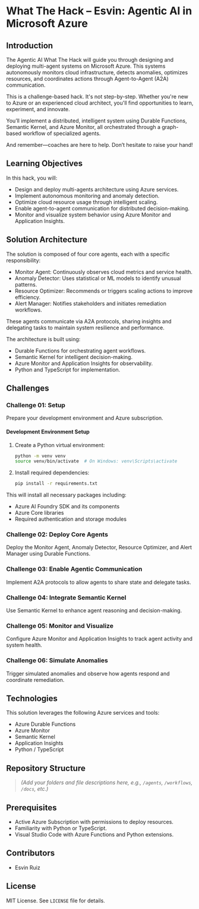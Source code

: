 # What The Hack – Esvin: Agentic AI in Microsoft Azure

## Introduction

The Agentic AI What The Hack will guide you through designing and deploying multi-agent systems on Microsoft Azure. This systems autonomously monitors cloud infrastructure, detects anomalies, optimizes resources, and coordinates actions through Agent-to-Agent (A2A) communication.

This is a challenge-based hack. It's not step-by-step. Whether you're new to Azure or an experienced cloud architect, you'll find opportunities to learn, experiment, and innovate.

You’ll implement a distributed, intelligent system using Durable Functions, Semantic Kernel, and Azure Monitor, all orchestrated through a graph-based workflow of specialized agents.

And remember—coaches are here to help. Don’t hesitate to raise your hand!

## Learning Objectives

In this hack, you will:

- Design and deploy multi-agents architecture using Azure services.
- Implement autonomous monitoring and anomaly detection.
- Optimize cloud resource usage through intelligent scaling.
- Enable agent-to-agent communication for distributed decision-making.
- Monitor and visualize system behavior using Azure Monitor and Application Insights.

## Solution Architecture

The solution is composed of four core agents, each with a specific responsibility:

- Monitor Agent: Continuously observes cloud metrics and service health.
- Anomaly Detector: Uses statistical or ML models to identify unusual patterns.
- Resource Optimizer: Recommends or triggers scaling actions to improve efficiency.
- Alert Manager: Notifies stakeholders and initiates remediation workflows.

These agents communicate via A2A protocols, sharing insights and delegating tasks to maintain system resilience and performance.

The architecture is built using:

- Durable Functions for orchestrating agent workflows.
- Semantic Kernel for intelligent decision-making.
- Azure Monitor and Application Insights for observability.
- Python and TypeScript for implementation.

## Challenges

### Challenge 01: Setup
Prepare your development environment and Azure subscription.

#### Development Environment Setup

1. Create a Python virtual environment:
   ```bash
   python -m venv venv
   source venv/bin/activate  # On Windows: venv\Scripts\activate
   ```

2. Install required dependencies:
   ```bash
   pip install -r requirements.txt
   ```

This will install all necessary packages including:
- Azure AI Foundry SDK and its components
- Azure Core libraries
- Required authentication and storage modules

### Challenge 02: Deploy Core Agents
Deploy the Monitor Agent, Anomaly Detector, Resource Optimizer, and Alert Manager using Durable Functions.

### Challenge 03: Enable Agentic Communication
Implement A2A protocols to allow agents to share state and delegate tasks.

### Challenge 04: Integrate Semantic Kernel
Use Semantic Kernel to enhance agent reasoning and decision-making.

### Challenge 05: Monitor and Visualize
Configure Azure Monitor and Application Insights to track agent activity and system health.

### Challenge 06: Simulate Anomalies
Trigger simulated anomalies and observe how agents respond and coordinate remediation.

## Technologies

This solution leverages the following Azure services and tools:

- Azure Durable Functions  
- Azure Monitor  
- Semantic Kernel  
- Application Insights  
- Python / TypeScript  

## Repository Structure

> *(Add your folders and file descriptions here, e.g., `/agents`, `/workflows`, `/docs`, etc.)*

## Prerequisites

- Active Azure Subscription with permissions to deploy resources.
- Familiarity with Python or TypeScript.
- Visual Studio Code with Azure Functions and Python extensions.

## Contributors

- Esvin Ruiz  

## License

MIT License. See `LICENSE` file for details.
